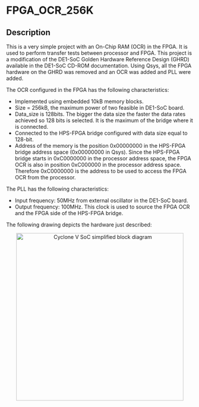 FPGA_OCR_256K
===========

Description
------------
This is a very simple project with an On-Chip RAM (OCR) in the FPGA. It is used to perform transfer tests between processor and FPGA. This project is a modification of the DE1-SoC Golden Hardware Reference Design (GHRD) available in the DE1-SoC CD-ROM documentation. Using Qsys, all the FPGA hardware on the GHRD was removed and an OCR was added and PLL were added.

The OCR configured in the FPGA has the following characteristics:

* Implemented using embedded 10kB memory blocks.
* Size = 256kB, the maximum power of two feasible in DE1-SoC board.
*  Data_size is 128bits. The bigger the data size the faster the data rates achieved so 128 bits is selected. It is the maximum of the bridge where it is connected.
*  Connected to the HPS-FPGA bridge configured with data size equal to 128-bit.
* Address of the memory is the position 0x00000000 in the HPS-FPGA bridge address space (0x00000000 in Qsys). Since the HPS-FPGA bridge starts in 0xC0000000 in the processor address space, the FPGA OCR is also in position 0xC000000 in the processor address space. Therefore 0xC0000000 is the address to be used to access the FPGA OCR from the processor.
 
 The PLL has the following characteristics:
 
 * Input frequency: 50MHz from external oscillator in the DE1-SoC board.
 * Output frequency: 100MHz. This clock is used to source the FPGA OCR and the FPGA side of the HPS-FPGA bridge.
 
The following drawing depicts the hardware just described:

<p align="center">
  <img src="https://github.com/robertofem/CycloneVSoC-examples/raw/master/CycloneVSoC.png" width="450" align="middle" alt="Cyclone V SoC simplified block diagram" />
</p>


